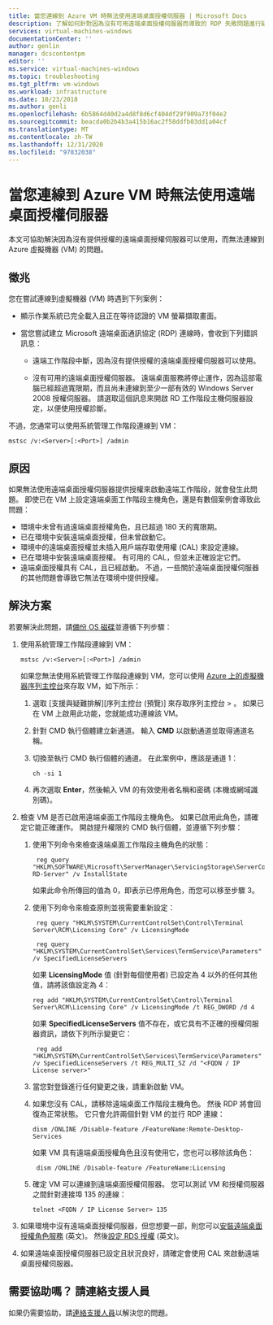 ```yaml
---
title: 當您連線到 Azure VM 時無法使用遠端桌面授權伺服器 | Microsoft Docs
description: 了解如何針對因為沒有可用遠端桌面授權伺服器而導致的 RDP 失敗問題進行疑難排解 | Microsoft Docs
services: virtual-machines-windows
documentationCenter: ''
author: genlin
manager: dcscontentpm
editor: ''
ms.service: virtual-machines-windows
ms.topic: troubleshooting
ms.tgt_pltfrm: vm-windows
ms.workload: infrastructure
ms.date: 10/23/2018
ms.author: genli
ms.openlocfilehash: 6b5864d40d2a4d8f8d6cf404df29f909a73f04e2
ms.sourcegitcommit: beacda0b2b4b3a415b16ac2f58ddfb03dd1a04cf
ms.translationtype: MT
ms.contentlocale: zh-TW
ms.lasthandoff: 12/31/2020
ms.locfileid: "97832038"
---
```

# <a name="remote-desktop-license-server-isnt-available-when-you-connect-to-an-azure-vm"></a>當您連線到 Azure VM 時無法使用遠端桌面授權伺服器

本文可協助解決因為沒有提供授權的遠端桌面授權伺服器可以使用，而無法連線到 Azure 虛擬機器 (VM) 的問題。

## <a name="symptoms"></a>徵兆

您在嘗試連線到虛擬機器 (VM) 時遇到下列案例：

- 顯示作業系統已完全載入且正在等待認證的 VM 螢幕擷取畫面。
- 當您嘗試建立 Microsoft 遠端桌面通訊協定 (RDP) 連線時，會收到下列錯誤訊息：

  - 遠端工作階段中斷，因為沒有提供授權的遠端桌面授權伺服器可以使用。

  - 沒有可用的遠端桌面授權伺服器。 遠端桌面服務將停止運作，因為這部電腦已經超過寬限期，而且尚未連線到至少一部有效的 Windows Server 2008 授權伺服器。 請選取這個訊息來開啟 RD 工作階段主機伺服器設定，以便使用授權診斷。

不過，您通常可以使用系統管理工作階段連線到 VM：

```
mstsc /v:<Server>[:<Port>] /admin
```

## <a name="cause"></a>原因

如果無法使用遠端桌面授權伺服器提供授權來啟動遠端工作階段，就會發生此問題。 即使已在 VM 上設定遠端桌面工作階段主機角色，還是有數個案例會導致此問題：

- 環境中未曾有過遠端桌面授權角色，且已超過 180 天的寬限期。
- 已在環境中安裝遠端桌面授權，但未曾啟動它。
- 環境中的遠端桌面授權並未插入用戶端存取使用權 (CAL) 來設定連線。
- 已在環境中安裝遠端桌面授權。 有可用的 CAL，但並未正確設定它們。
- 遠端桌面授權具有 CAL，且已經啟動。 不過，一些關於遠端桌面授權伺服器的其他問題會導致它無法在環境中提供授權。

## <a name="solution"></a>解決方案

若要解決此問題，請[備份 OS 磁碟](../windows/snapshot-copy-managed-disk.md)並遵循下列步驟：

1. 使用系統管理工作階段連線到 VM：

   ```
   mstsc /v:<Server>[:<Port>] /admin
   ```

    如果您無法使用系統管理工作階段連線到 VM，您可以使用 [Azure 上的虛擬機器序列主控台](serial-console-windows.md)來存取 VM，如下所示：

    1. 選取 [支援與疑難排解][序列主控台 (預覽)] 來存取序列主控台 > 。 如果已在 VM 上啟用此功能，您就能成功連線該 VM。

    2. 針對 CMD 執行個體建立新通道。 輸入 **CMD** 以啟動通道並取得通道名稱。

    3. 切換至執行 CMD 執行個體的通道。 在此案例中，應該是通道 1：

       ```
       ch -si 1
       ```

    4. 再次選取 **Enter**，然後輸入 VM 的有效使用者名稱和密碼 (本機或網域識別碼)。

2. 檢查 VM 是否已啟用遠端桌面工作階段主機角色。 如果已啟用此角色，請確定它能正確運作。 開啟提升權限的 CMD 執行個體，並遵循下列步驟：

    1. 使用下列命令來檢查遠端桌面工作階段主機角色的狀態：

       ```
        reg query "HKLM\SOFTWARE\Microsoft\ServerManager\ServicingStorage\ServerComponentCache\RDS-RD-Server" /v InstallState
        ```

        如果此命令所傳回的值為 0，即表示已停用角色，而您可以移至步驟 3。

    2. 使用下列命令來檢查原則並視需要重新設定：

       ```
        reg query "HKLM\SYSTEM\CurrentControlSet\Control\Terminal Server\RCM\Licensing Core" /v LicensingMode

        reg query "HKLM\SYSTEM\CurrentControlSet\Services\TermService\Parameters" /v SpecifiedLicenseServers
       ```

        如果 **LicensingMode** 值 (針對每個使用者) 已設定為 4 以外的任何其他值，請將該值設定為 4：

         ```
        reg add "HKLM\SYSTEM\CurrentControlSet\Control\Terminal Server\RCM\Licensing Core" /v LicensingMode /t REG_DWORD /d 4
        ```

       如果 **SpecifiedLicenseServers** 值不存在，或它具有不正確的授權伺服器資訊，請依下列所示變更它：

       ```
        reg add "HKLM\SYSTEM\CurrentControlSet\Services\TermService\Parameters" /v SpecifiedLicenseServers /t REG_MULTI_SZ /d "<FQDN / IP License server>"
       ```

    3. 當您對登錄進行任何變更之後，請重新啟動 VM。

    4. 如果您沒有 CAL，請移除遠端桌面工作階段主機角色。 然後 RDP 將會回復為正常狀態。 它只會允許兩個針對 VM 的並行 RDP 連線：

        ```
       dism /ONLINE /Disable-feature /FeatureName:Remote-Desktop-Services
        ```

        如果 VM 具有遠端桌面授權角色且沒有使用它，您也可以移除該角色：

       ```
        dism /ONLINE /Disable-feature /FeatureName:Licensing
       ```

    5. 確定 VM 可以連線到遠端桌面授權伺服器。 您可以測試 VM 和授權伺服器之間針對連接埠 135 的連線： 

       ```
       telnet <FQDN / IP License Server> 135
       ```

3. 如果環境中沒有遠端桌面授權伺服器，但您想要一部，則您可以[安裝遠端桌面授權角色服務](/previous-versions/windows/it-pro/windows-server-2008-r2-and-2008/cc731765(v=ws.11)) \(英文\)。 然後[設定 RDS 授權](https://techcommunity.microsoft.com/t5/Ask-The-Performance-Team/RD-Licensing-Configuration-on-Windows-Server-2012/ba-p/375383) \(英文\)。

4. 如果遠端桌面授權伺服器已設定且狀況良好，請確定會使用 CAL 來啟動遠端桌面授權伺服器。

## <a name="need-help-contact-support"></a>需要協助嗎？ 請連絡支援人員

如果仍需要協助，請[連絡支援人員](https://portal.azure.com/?#blade/Microsoft_Azure_Support/HelpAndSupportBlade)以解決您的問題。
